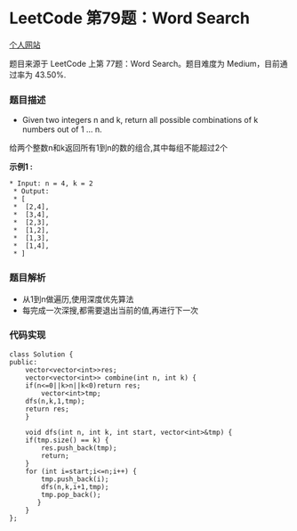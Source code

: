 # LeetCode 第79题：Word Search

[个人网站](http://lgg2018.com)

题目来源于 LeetCode 上第 77题：Word Search。题目难度为 Medium，目前通过率为 43.50%.

### 题目描述

 *   Given two integers n and k, return all possible combinations of k numbers out of 1 ... n.

给两个整数n和k返回所有1到n的数的组合,其中每组不能超过2个



**示例1 :**

```
* Input: n = 4, k = 2
 * Output:
 * [
 * ⁠ [2,4],
 * ⁠ [3,4],
 * ⁠ [2,3],
 * ⁠ [1,2],
 * ⁠ [1,3],
 * ⁠ [1,4],
 * ]
```

### 题目解析

* 从1到n做遍历,使用深度优先算法
* 每完成一次深搜,都需要退出当前的值,再进行下一次

### 代码实现
```
class Solution {
public:
    vector<vector<int>>res;
    vector<vector<int>> combine(int n, int k) {
	if(n<=0||k>n||k<0)return res;
        vector<int>tmp;
	dfs(n,k,1,tmp);
	return res;
    }

    void dfs(int n, int k, int start, vector<int>&tmp) {
	if(tmp.size() == k) {
	    res.push_back(tmp);
	    return;
	}
	for (int i=start;i<=n;i++) {
	    tmp.push_back(i);
	    dfs(n,k,i+1,tmp);
	    tmp.pop_back();
	   }
    }
};

```
